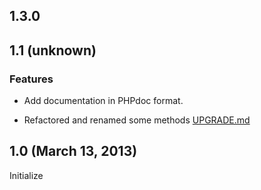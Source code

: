 ## 1.3.0

## 1.1 (unknown)

### Features

- Add documentation in PHPdoc format.

- Refactored and renamed some methods [UPGRADE.md](UPGRADE.md)


## 1.0 (March 13, 2013)

Initialize
